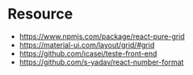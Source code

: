 # Resource

* https://www.npmjs.com/package/react-pure-grid
* https://material-ui.com/layout/grid/#grid
* https://github.com/icasei/teste-front-end
* https://github.com/s-yadav/react-number-format
